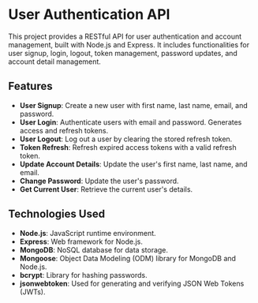 # User Authentication API

This project provides a RESTful API for user authentication and account management, built with Node.js and Express. It includes functionalities for user signup, login, logout, token management, password updates, and account detail management.

## Features

- **User Signup**: Create a new user with first name, last name, email, and password.
- **User Login**: Authenticate users with email and password. Generates access and refresh tokens.
- **User Logout**: Log out a user by clearing the stored refresh token.
- **Token Refresh**: Refresh expired access tokens with a valid refresh token.
- **Update Account Details**: Update the user's first name, last name, and email.
- **Change Password**: Update the user's password.
- **Get Current User**: Retrieve the current user's details.

## Technologies Used

- **Node.js**: JavaScript runtime environment.
- **Express**: Web framework for Node.js.
- **MongoDB**: NoSQL database for data storage.
- **Mongoose**: Object Data Modeling (ODM) library for MongoDB and Node.js.
- **bcrypt**: Library for hashing passwords.
- **jsonwebtoken**: Used for generating and verifying JSON Web Tokens (JWTs).

